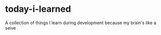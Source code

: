 # today-i-learned
A collection of things I learn during development because my brain's like a seive
